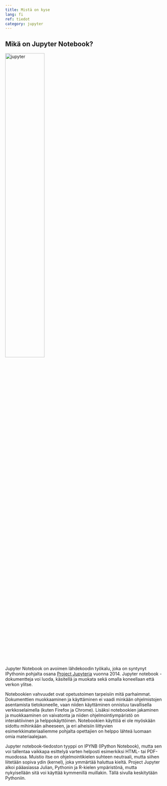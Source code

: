 ```yaml
---
title: Mistä on kyse
lang: fi
ref: tiedot
category: jupyter
---
```


## Mikä on Jupyter Notebook?

<img src="https://upload.wikimedia.org/wikipedia/commons/thumb/3/38/Jupyter_logo.svg/1200px-Jupyter_logo.svg.png" alt="jupyter" width="50%" class="center"/>

Jupyter Notebook on avoimen lähdekoodin työkalu, joka on syntynyt IPythonin pohjalta osana [Project Jupyteria](https://jupyter.org/) vuonna 2014. 
Jupyter notebook -dokumentteja voi luoda, käsitellä ja muokata sekä omalla koneellaan että verkon ylitse. 

Notebookien vahvuudet ovat opetustoimen tarpeisiin mitä parhaimmat.
Dokumenttien muokkaaminen ja käyttäminen ei vaadi minkään ohjelmistojen asentamista tietokoneelle, vaan niiden käyttäminen onnistuu tavallisella verkkoselaimella (kuten Firefox ja Chrome).
Lisäksi notebookien jakaminen ja muokkaaminen on vaivatonta ja niiden ohjelmointiympäristö on interaktiivinen ja helppokäyttöinen.
Notebookien käyttöä ei ole myöskään sidottu mihinkään aiheeseen, ja eri aiheisiin liittyvien esimerkkimateriaaliemme pohjalta opettajien on helppo lähteä luomaan omia materiaalejaan.

Jupyter notebook-tiedoston tyyppi on IPYNB (IPython Notebook), mutta sen voi tallentaa vaikkapa esittelyä varten helposti esimerkiksi HTML- tai PDF-muodossa. Muistio itse on ohjelmointikielen suhteen neutraali, mutta siihen liitetään sopiva ydin (kernel), joka ymmärtää haluttua kieltä. Project Jupyter alkoi pääasiassa Julian, Pythonin ja R-kielen ympäristönä, mutta nykyisellään sitä voi käyttää kymmenillä muillakin. Tällä sivulla keskitytään Pythoniin.

